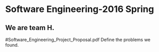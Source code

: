# Software Engineering-2016 Spring
## We are team H.

#Software_Engineering_Project_Proposal.pdf
Define the problems we found.